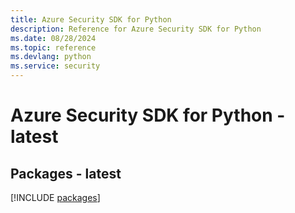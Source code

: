 ```yaml
---
title: Azure Security SDK for Python
description: Reference for Azure Security SDK for Python
ms.date: 08/28/2024
ms.topic: reference
ms.devlang: python
ms.service: security
---
```

# Azure Security SDK for Python - latest
## Packages - latest
[!INCLUDE [packages](security-index.md)]